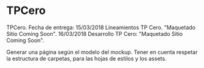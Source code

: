 # TPCero
TPCero. Fecha de entrega:
15/03/2018
Lineamientos TP Cero. "Maquetado Sitio Coming Soon".
16/03/2018
Desarrollo TP Cero: "Maquetado Sitio Coming Soon".

Generar una página según el modelo del mockup.
Tener en cuenta respetar la estructura de carpetas, para
las hojas de estilos y los assets.
